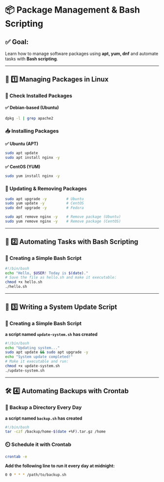 # 📦 Package Management & Bash Scripting

## ✅ Goal:
Learn how to manage software packages using **apt, yum, dnf** and automate tasks with **Bash scripting**.

---

## 📌 1️⃣ Managing Packages in Linux
### 📖 Check Installed Packages
#### ✅ Debian-based (Ubuntu)
```bash
dpkg -l | grep apache2
```
### 📥 Installing Packages
**✅ Ubuntu (APT)**
```bash
sudo apt update
sudo apt install nginx -y
```
**✅ CentOS (YUM)**
```bash
sudo yum install nginx -y
```
### 🔄 Updating & Removing Packages
```bash
sudo apt upgrade -y         # Ubuntu
sudo yum update -y          # CentOS
sudo dnf upgrade -y         # Fedora

sudo apt remove nginx -y    # Remove package (Ubuntu)
sudo yum remove nginx -y    # Remove package (CentOS)
```
---
## 🤖 2️⃣ Automating Tasks with Bash Scripting
### 📄 Creating a Simple Bash Script
```bash
#!/bin/bash
echo "Hello, $USER! Today is $(date)."
# Save the file as hello.sh and make it executable:
chmod +x hello.sh
./hello.sh
```
---
## 🚀 3️⃣ Writing a System Update Script
### 📄 Creating a Simple Bash Script
**a script named `update-system.sh` has created**
```bash
#!/bin/bash
echo "Updating system..."
sudo apt update && sudo apt upgrade -y
echo "System update completed!"
# Make it executable and run:
chmod +x update-system.sh
./update-system.sh
```
---
## 🛠️ 4️⃣ Automating Backups with Crontab
### 📂 Backup a Directory Every Day
**a script named `backup.sh` has created**
```bash
#!/bin/bash
tar -czf /backup/home-$(date +%F).tar.gz /home
```
### ⏲️ Schedule it with Crontab
```bash
crontab -e
```
**Add the following line to run it every day at midnight:**
```bash
0 0 * * * /path/to/backup.sh
```

